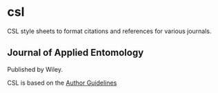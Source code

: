 csl
===

CSL style sheets to format citations and references for various journals.

Journal of Applied Entomology
---
Published by Wiley.

CSL is based on the [Author Guidelines](http://onlinelibrary.wiley.com/journal/10.1111/%28ISSN%291439-0418/homepage/ForAuthors.html)



